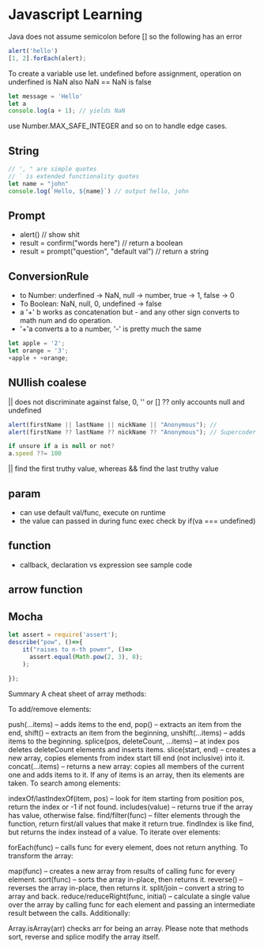 # Javascript Learning 
Java does not assume semicolon before [] so the following has an error
```javascript 
alert('hello')
[1, 2].forEach(alert);
```

To create a variable use let. undefined before assignment, operation on underfined is NaN also NaN == NaN is false
```Javascript
let message = 'Hello'
let a 
console.log(a + 1); // yields NaN
```
use Number.MAX_SAFE_INTEGER and so on to handle edge cases.


## String
```Javascript
// ', " are simple quotes
// ` is extended functionality quotes 
let name = "john"
console.log(`Hello, ${name}`) // output hello, john
```

## Prompt
- alert() // show shit
- result = confirm("words here") // return a boolean
- result = prompt("question", "default val") // return a string 


## ConversionRule
- to Number: underfined -> NaN, null -> number, true -> 1, false -> 0
- To Boolean: NaN, null, 0, undefined -> false
- a '+' b works as concatenation but - and any other sign converts to math num and do operation.
- '+'a converts a to a number, '-' is pretty much the same
```Javascript
let apple = '2';
let orange = '3';
+apple + +orange;
```

## NUllish coalese
|| does not discriminate against false, 0, '' or []
?? only accounts null and undefined
```Javascript
alert(firstName || lastName || nickName || "Anonymous"); // 
alert(firstName ?? lastName ?? nickName ?? "Anonymous"); // Supercoder

if unsure if a is null or not? 
a.speed ??= 100
```
|| find the first truthy value, whereas && find the last truthy value

## param
- can use default val/func, execute on runtime
- the value can passed in during func exec check by if(va === undefined)


## function
- callback, declaration vs expression see sample code 

## arrow function

## Mocha 
```JavaScript
let assert = require('assert');
describe("pow", ()=>{
    it("raises to n-th power", ()=>
      assert.equal(Math.pow(2, 3), 8);
    );
  
});
```

Summary
A cheat sheet of array methods:

To add/remove elements:

push(...items) – adds items to the end,
pop() – extracts an item from the end,
shift() – extracts an item from the beginning,
unshift(...items) – adds items to the beginning.
splice(pos, deleteCount, ...items) – at index pos deletes deleteCount elements and inserts items.
slice(start, end) – creates a new array, copies elements from index start till end (not inclusive) into it.
concat(...items) – returns a new array: copies all members of the current one and adds items to it. If any of items is an array, then its elements are taken.
To search among elements:

indexOf/lastIndexOf(item, pos) – look for item starting from position pos, return the index or -1 if not found.
includes(value) – returns true if the array has value, otherwise false.
find/filter(func) – filter elements through the function, return first/all values that make it return true.
findIndex is like find, but returns the index instead of a value.
To iterate over elements:

forEach(func) – calls func for every element, does not return anything.
To transform the array:

map(func) – creates a new array from results of calling func for every element.
sort(func) – sorts the array in-place, then returns it.
reverse() – reverses the array in-place, then returns it.
split/join – convert a string to array and back.
reduce/reduceRight(func, initial) – calculate a single value over the array by calling func for each element and passing an intermediate result between the calls.
Additionally:

Array.isArray(arr) checks arr for being an array.
Please note that methods sort, reverse and splice modify the array itself.

